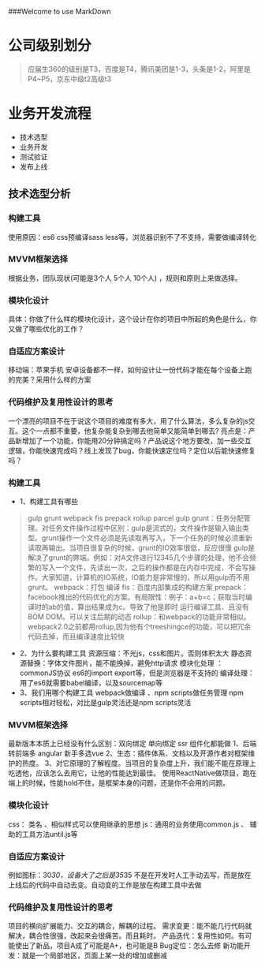 ###Welcome to use MarkDown
# 公司级别划分
> 应届生360的级别是T3，百度是T4，腾讯美团是1-3，头条是1-2，阿里是P4~P5，京东中级t2高级t3

# 业务开发流程
* 技术选型
* 业务开发
* 测试验证
* 发布上线

## 技术选型分析
> 
### 构建工具
使用原因：es6 css预编译sass less等，浏览器识别不了不支持，需要做编译转化
### MVVM框架选择
根据业务，团队现状(可能是3个人 5个人 10个人) ，规则和原则上来做选择。
### 模块化设计
具体：你做了什么样的模块化设计，这个设计在你的项目中所起的角色是什么，你又做了哪些优化的工作？
### 自适应方案设计
移动端：苹果手机 安卓设备都不一样，如何设计让一份代码才能在每个设备上跑的完美？采用什么样的方案
### 代码维护及复用性设计的思考
一个漂亮的项目不在于说这个项目的难度有多大，用了什么算法，多么复杂的js交互。这个一点都不重要，他复杂能复杂到哪去他简单又能简单到哪去?
亮点是：产品新增加了一个功能，你能用20分钟搞定吗？产品说这个地方要改，加一些交互逻辑，你能快速完成吗？线上发现了bug，你能快速定位吗？定位以后能快速修复吗？

### 构建工具
* 1、构建工具有哪些
> gulp grunt webpack fis prepack rollup parcel
  gulp grunt：任务分配管理。对任务文件操作过程中区别：gulp是流式的，文件操作是输入输出类型。grunt操作一个文件必须是先读取再写入，下一个任务的时候必须重新读取再输出。当项目很复杂的时候，grunt的IO效率很低，反应很慢
  gulp是解决了grunt的弊端。例如：对A文件进行12345几个步骤的处理，他不会频繁的写入一个文件，先读出一次，之后的操作都是在内存中完成，不会写操作。大家知道，计算机的IO系统，IO能力是非常慢的，所以用gulp而不用grunt。
  webpack：打包 编译
  fis：百度内部集成的构建方案
  prepack：facebook推出的代码优化的方案。有局限性：例子：a+b=c；获取当时编译时的ab的值，算出结果成为c。导致了他是即时 运行编译工具、且没有BOM DOM。可以关注后期的动态
  rollup：和webpack的功能非常相似。webpack2.0之前都用rollup,因为他有个treeshingce的功能，可以把冗余代码去掉，而且编译速度比较快
* 2、为什么要构建工具
     资源压缩：不光js，css和图片。否则体积太大
     静态资源替换：字体文件图片，能不能换掉，避免http请求 
     模块化处理 ：commonJS协议 es6的import export等，但是浏览器是不支持的
     编译处理：用了es6就需要babel编译，以及sourcemap等
* 3、我们用哪个构建工具
webpack做编译 、npm scripts做任务管理
npm scripts相对轻松，对比是gulp灵活还是npm scripts灵活

### MVVM框架选择
最新版本本质上已经没有什么区别：双向绑定 单向绑定 ssr 组件化都能做
1、后端转前端多 angular 新手多选vue
2、生态：插件体系、文档以及开源作者对框架维护的热度。
3、对它原理的了解程度。当项目的复杂度上升，我们能不能在原理上吃透他，应该怎么去用它，让他的性能达到最佳。
使用ReactNative做项目，跑在端上的时候，性能hold不住，是框架本身的问题，还是你不会用的问题。

### 模块化设计
css： 类名 、相似样式可以使用继承的思想
js：通用的业务使用common.js 、 辅助的工具方法until.js等

### 自适应方案设计
例如图标：30*30，设备大了之后是35*35
不是在开发时人工手动去写，而是放在上线后的代码中自动去变。自动变的工作是放在构建工具中去做

### 代码维护及复用性设计的思考
项目的横向扩展能力、交互的耦合，解耦的过程。
需求变更：能不能几行代码就解决，耦合性很强，改起来会很痛苦。而且耗时。
产品迭代：复用性如何。有可能使出了新品，项目A成了可能是A+，也可能是B
Bug定位：怎么去修
新功能开发：就是一个局部地区，页面上某一处的增加或删减